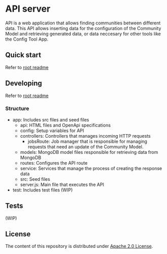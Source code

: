 # API server

API is a web application that allows finding communities between different data.
This API allows inserting data for the configuration of the Community Model and retrieving generated data, or data neccesary for other tools like the Config Tool App.

## Quick start

Refer to [root readme](../readme.md)

## Developing

Refer to [root readme](../readme.md)

### Structure

- app: Includes src files and seed files
    - api: HTML files and OpenApi specifications
    - config: Setup variables for API
    - controllers: Controllers that manages incoming HTTP requests
        - jobsRoute: Job manager that is responsible for managing requests that need an update of the Community Model.
    - models: MongoDB model files responsible for retrieving data from MongoDB
    - routes: Configures the API route
    - service: Services that manage the process of creating the response data
    - src: Seed files
    - server.js: Main file that executes the API
- test: Includes test files (WIP)

## Tests

(WIP)

## License

The content of this repository is distributed under [Apache 2.0 License](LICENSE).
